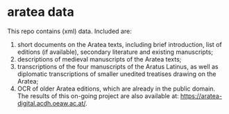 # aratea data

This repo contains (xml) data. Included are:
1) short documents on the Aratea texts, including brief introduction, list of editions (if available), secondary literature and existing manuscripts;
2) descriptions of medieval manuscripts of the Aratea texts;
3) transcriptions of the four manuscripts of the Aratus Latinus, as well as diplomatic transcriptions of smaller unedited treatises drawing on the Aratea;
4) OCR of older Aratea editions, which are already in the public domain.
The results of this on-going project are also available at: https://aratea-digital.acdh.oeaw.ac.at/.

